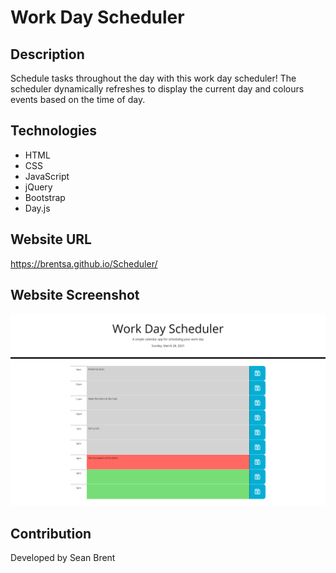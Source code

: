 # Work Day Scheduler 

## Description
Schedule tasks throughout the day with this work day scheduler!
The scheduler dynamically refreshes to display the current day and colours events based on the time of day.

## Technologies 
* HTML
* CSS
* JavaScript
* jQuery 
* Bootstrap
* Day.js

## Website URL
https://brentsa.github.io/Scheduler/

## Website Screenshot
![Website Screenshot](./assets/images/webpage.png)

## Contribution
Developed by Sean Brent
